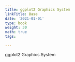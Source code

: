```yaml
---
title: ggplot2 Graphics System
linkTitle: Base
date: '2021-01-01'
type: book
weight: 30
math: true
tags:

---
```


ggplot2 Graphics System
